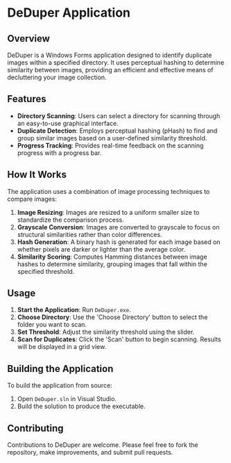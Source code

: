 # DeDuper Application

## Overview
DeDuper is a Windows Forms application designed to identify duplicate images within a specified directory. It uses perceptual hashing to determine similarity between images, providing an efficient and effective means of decluttering your image collection.

## Features
- **Directory Scanning**: Users can select a directory for scanning through an easy-to-use graphical interface.
- **Duplicate Detection**: Employs perceptual hashing (pHash) to find and group similar images based on a user-defined similarity threshold.
- **Progress Tracking**: Provides real-time feedback on the scanning progress with a progress bar.

## How It Works
The application uses a combination of image processing techniques to compare images:
1. **Image Resizing**: Images are resized to a uniform smaller size to standardize the comparison process.
2. **Grayscale Conversion**: Images are converted to grayscale to focus on structural similarities rather than color differences.
3. **Hash Generation**: A binary hash is generated for each image based on whether pixels are darker or lighter than the average color.
4. **Similarity Scoring**: Computes Hamming distances between image hashes to determine similarity, grouping images that fall within the specified threshold.

## Usage
1. **Start the Application**: Run `DeDuper.exe`.
2. **Choose Directory**: Use the 'Choose Directory' button to select the folder you want to scan.
3. **Set Threshold**: Adjust the similarity threshold using the slider.
4. **Scan for Duplicates**: Click the 'Scan' button to begin scanning. Results will be displayed in a grid view.

## Building the Application
To build the application from source:
1. Open `DeDuper.sln` in Visual Studio.
2. Build the solution to produce the executable.

## Contributing
Contributions to DeDuper are welcome. Please feel free to fork the repository, make improvements, and submit pull requests.
